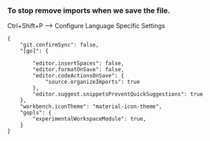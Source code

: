 ### To stop remove imports when we save the file.

Ctrl+Shift+P --> Configure Language Specific Settings
```
{
    "git.confirmSync": false,
    "[go]": {

        "editor.insertSpaces": false,
        "editor.formatOnSave": false,
        "editor.codeActionsOnSave": {
            "source.organizeImports": true
        },
        "editor.suggest.snippetsPreventQuickSuggestions": true
    },
    "workbench.iconTheme": "material-icon-theme",
    "gopls": {
        "experimentalWorkspaceModule": true,
    }
}
```